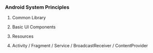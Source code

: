 ### Android System Principles

1. Common Library

2. Basic UI Components

3. Resources

4. Activity / Fragment / Service / BroadcastReceiver / ContentProvider
